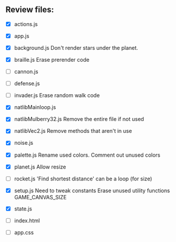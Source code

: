 Review files:
---

- [x] actions.js
- [x] app.js
- [x] background.js                 Don't render stars under the planet.
- [x] braille.js                    Erase prerender code
- [ ] cannon.js
- [ ] defense.js
- [ ] invader.js                    Erase random walk code
- [x] natlibMainloop.js
- [x] natlibMulberry32.js           Remove the entire file if not used
- [x] natlibVec2.js                 Remove methods that aren't in use
- [x] noise.js
- [x] palette.js                    Rename used colors. Comment out unused colors
- [x] planet.js                     Allow resize
- [ ] rocket.js                     'Find shortest distance' can be a loop (for size)
- [x] setup.js                      Need to tweak constants
                                    Erase unused utility functions
                                    GAME_CANVAS_SIZE
- [x] state.js

- [ ] index.html
- [ ] app.css
